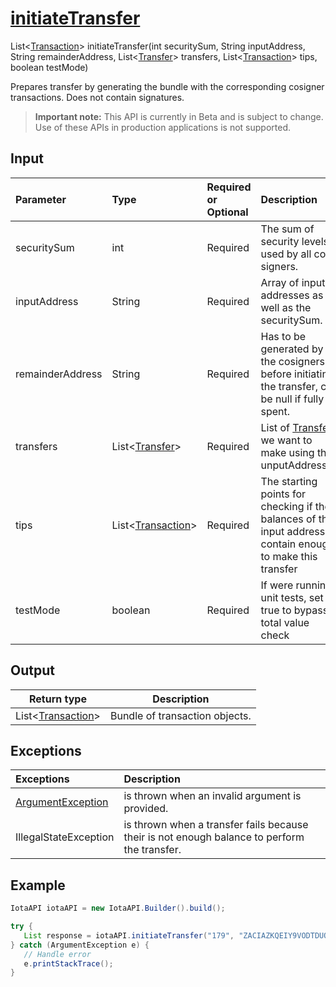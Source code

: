 
# [initiateTransfer](https://github.com/iotaledger/iota-java/blob/dev/jota/src/main/java/jota/IotaAPI.java#L1080)
 List<[Transaction](https://github.com/iotaledger/iota-java/blob/dev/jota/src/main/java/jota/model/Transaction.java)> initiateTransfer(int securitySum, String inputAddress, String remainderAddress, List<[Transfer](https://github.com/iotaledger/iota-java/blob/dev/jota/src/main/java/jota/model/Transfer.java)> transfers, List<[Transaction](https://github.com/iotaledger/iota-java/blob/dev/jota/src/main/java/jota/model/Transaction.java)> tips, boolean testMode)

Prepares transfer by generating the bundle with the corresponding cosigner transactions.  Does not contain signatures.
> **Important note:** This API is currently in Beta and is subject to change. Use of these APIs in production applications is not supported.

## Input
| Parameter       | Type | Required or Optional | Description |
|:---------------|:--------|:--------| :--------|
| securitySum | int | Required | The sum of security levels used by all co-signers. |
| inputAddress | String | Required | Array of input addresses as well as the securitySum. |
| remainderAddress | String | Required | Has to be generated by the cosigners before initiating the transfer, can be null if fully spent. |
| transfers | List<[Transfer](https://github.com/iotaledger/iota-java/blob/dev/jota/src/main/java/jota/model/Transfer.java)> | Required | List of [Transfer](https://github.com/iotaledger/iota-java/blob/dev/jota/src/main/java/jota/model/Transfer.java) we want to make using the unputAddresses |
| tips | List<[Transaction](https://github.com/iotaledger/iota-java/blob/dev/jota/src/main/java/jota/model/Transaction.java)> | Required | The starting points for checking if the balances of the input addresses contain enough to make this transfer |
| testMode | boolean | Required | If were running unit tests, set to true to bypass total value check |
    
## Output
| Return type | Description |
|--|--|
| List<[Transaction](https://github.com/iotaledger/iota-java/blob/dev/jota/src/main/java/jota/model/Transaction.java)>  | Bundle of transaction objects. |

## Exceptions
| Exceptions     | Description |
|:---------------|:--------|
| [ArgumentException](https://github.com/iotaledger/iota-java/blob/dev/jota/src/main/java/jota/error/ArgumentException.java) | is thrown when an invalid argument is provided. |
| IllegalStateException | is thrown when a transfer fails because their is not enough balance to perform the transfer. |


 ## Example
 
 ```Java
 IotaAPI iotaAPI = new IotaAPI.Builder().build();

try { 
    List response = iotaAPI.initiateTransfer("179", "ZACIAZKQEIY9VODTDUQRRNCPWNOMAOJWJTMKTJYORTYFPEOBXORZNAPTTHQDVYQCPWOTJXAOJGSTHBHJCS9MBYZPTQKBYFWNDBXFPHRYYYSMGOTHFBRUCBQ9IIUZKGHLIOVXPIRNNQTXPTJIREQBWPPEMGDMIJDFZB", "ALQCZGVXFVFCZINVAVNXQBZYNAWWIEUQYNMPJOT9GPDZJUJKNOSTXYREVRAHTFXQ9SUWOFBBVJYUSLIWBVZTOJGSRZEPUODVQERLFEHYA9UJZSEFJNXSDFZQ9DZZKPYKFVMMCUKBSEKYZBN9MILQDOEIYKEIWJGIKC", ["transfers", "transfers"], ["tips", "tips"], "false");
} catch (ArgumentException e) { 
    // Handle error
    e.printStackTrace(); 
}
 ```
